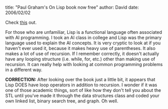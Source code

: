 
title: "Paul Graham's On Lisp book now free"
author: David
date: 2006/02/02

Check [this](http://www.paulgraham.com/onlisptext.html) out.

For those who are unfamiliar, Lisp is a functional language often associated with AI programming. I took an AI class in college and Lisp was the primary language used to explain the AI concepts. It is very cryptic to look at if you haven't ever used it, because it makes heavy use of parentheses. It also makes a lot of use of recursion. If I remember correctly, it doesn't actually have any looping structure (i.e. while, for, etc.) other than making use of recursion. It can really help with looking at common programming problems in a different way.

<strong>CORRECTION:</strong> After looking over the book just a little bit, it appears that Lisp DOES have loop operators in addition to recursion. I wonder if it was one of those academic things, sort of like how they don't tell you about the STL until you've made it through the data structures class and coded your own linked list, binary search tree, and graph. Oh well.
